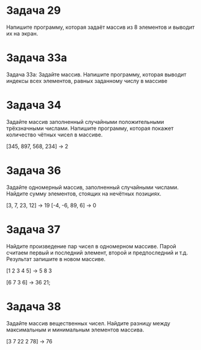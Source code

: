 # Задача 29
Напишите программу, которая задаёт массив из 8 элементов и выводит их на экран.

# Задача 33а
Задача 33а: Задайте массив. Напишите программу, которая выводит индексы всех элементов, равных заданному числу в массиве

# Задача 34
Задайте массив заполненный случайными положительными трёхзначными числами. Напишите программу, которая покажет количество чётных чисел в массиве.

[345, 897, 568, 234] -> 2

# Задача 36
Задайте одномерный массив, заполненный случайными числами. Найдите сумму элементов, стоящих на нечётных позициях.

[3, 7, 23, 12] -> 19  [-4, -6, 89, 6] -> 0

# Задача 37
Найдите произведение пар чисел в одномерном массиве. Парой считаем первый и последний элемент, второй и предпоследний и т.д. Результат запишите в новом массиве.

[1 2 3 4 5] -> 5 8 3

[6 7 3 6] -> 36 21;

# Задача 38
Задайте массив вещественных чисел. Найдите разницу между максимальным и минимальным элементов массива.

[3 7 22 2 78] -> 76
